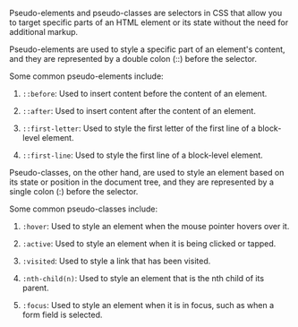 Pseudo-elements and pseudo-classes are selectors in CSS that allow you to target specific parts of an HTML element or its state without the need for additional markup.

Pseudo-elements are used to style a specific part of an element's content, and they are represented by a double colon (::) before the selector. 

Some common pseudo-elements include:

1. `::before`: Used to insert content before the content of an element.

2. `::after`: Used to insert content after the content of an element.

3. `::first-letter`: Used to style the first letter of the first line of a block-level element.

4. `::first-line`: Used to style the first line of a block-level element.

Pseudo-classes, on the other hand, are used to style an element based on its state or position in the document tree, and they are represented by a single colon (:) before the selector. 

Some common pseudo-classes include:

1. `:hover`: Used to style an element when the mouse pointer hovers over it.

2. `:active`: Used to style an element when it is being clicked or tapped.

3. `:visited`: Used to style a link that has been visited.

4. `:nth-child(n)`: Used to style an element that is the nth child of its parent.

5. `:focus`: Used to style an element when it is in focus, such as when a form field is selected.
